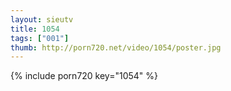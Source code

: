 ```yaml
--- 
layout: sieutv
title: 1054
tags: ["001"]
thumb: http://porn720.net/video/1054/poster.jpg
---
```

{% include porn720 key="1054" %} 

